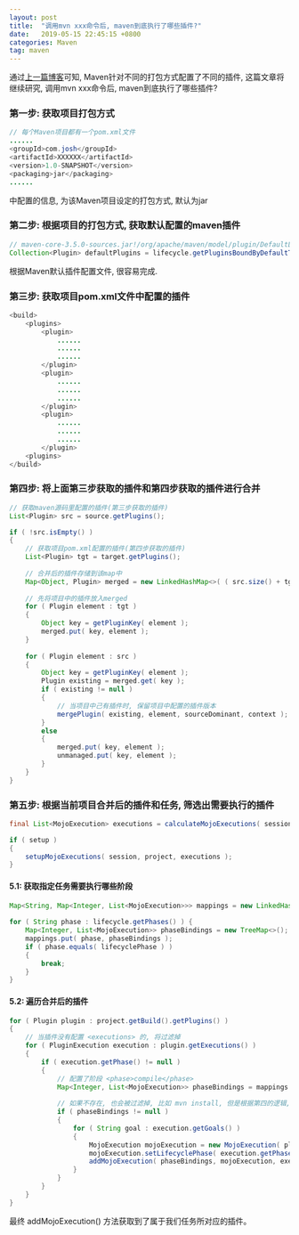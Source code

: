 ```yaml
---
layout: post
title:  "调用mvn xxx命令后, maven到底执行了哪些插件?"
date:   2019-05-15 22:45:15 +0800
categories: Maven
tag: maven
---
```


通过<a href="/maven/2019/05/15/maven-default-configuration-plugin/" target="_blank">上一篇博客</a>可知, Maven针对不同的打包方式配置了不同的插件, 这篇文章将继续研究, 调用mvn xxx命令后, maven到底执行了哪些插件? 

###  第一步: 获取项目打包方式

```java
// 每个Maven项目都有一个pom.xml文件
......
<groupId>com.josh</groupId>
<artifactId>XXXXXX</artifactId>
<version>1.0-SNAPSHOT</version>
<packaging>jar</packaging>
......
```

<packaging></packaging>中配置的信息, 为该Maven项目设定的打包方式, 默认为jar

### 第二步: 根据项目的打包方式, 获取默认配置的maven插件

```java
// maven-core-3.5.0-sources.jar!/org/apache/maven/model/plugin/DefaultLifecycleBindingsInjector.java
Collection<Plugin> defaultPlugins = lifecycle.getPluginsBoundByDefaultToAllLifecycles( packaging );
```
根据Maven默认插件配置文件, 很容易完成.

### 第三步: 获取项目pom.xml文件中配置的插件

```java
<build>
    <plugins>
        <plugin>
            ......
            ......
            ......
        </plugin>
        <plugin>
            ......
            ......
            ......
        </plugin>
        <plugin>
            ......
            ......
            ......
        </plugin>
    <plugins>
</build>
```

### 第四步: 将上面第三步获取的插件和第四步获取的插件进行合并

```java
// 获取maven源码里配置的插件(第三步获取的插件)
List<Plugin> src = source.getPlugins();

if ( !src.isEmpty() )
{
    // 获取项目pom.xml配置的插件(第四步获取的插件)
    List<Plugin> tgt = target.getPlugins();
    
    // 合并后的插件存储到该map中
    Map<Object, Plugin> merged = new LinkedHashMap<>( ( src.size() + tgt.size() ) * 2 );
    
    // 先将项目中的插件放入merged
    for ( Plugin element : tgt )
    {
        Object key = getPluginKey( element );
        merged.put( key, element );
    }
    
    for ( Plugin element : src )
    {
        Object key = getPluginKey( element );
        Plugin existing = merged.get( key );
        if ( existing != null )
        {
            // 当项目中己有插件时, 保留项目中配置的插件版本
            mergePlugin( existing, element, sourceDominant, context );
        }
        else
        {
            merged.put( key, element );
            unmanaged.put( key, element );
        }
    }
}
```

### 第五步: 根据当前项目合并后的插件和任务, 筛选出需要执行的插件

```java
final List<MojoExecution> executions = calculateMojoExecutions( session, project, tasks );

if ( setup )
{
    setupMojoExecutions( session, project, executions );
}
```
#### 5.1: 获取指定任务需要执行哪些阶段

```java
Map<String, Map<Integer, List<MojoExecution>>> mappings = new LinkedHashMap<>();
            
for ( String phase : lifecycle.getPhases() ) {
    Map<Integer, List<MojoExecution>> phaseBindings = new TreeMap<>();
    mappings.put( phase, phaseBindings );
    if ( phase.equals( lifecyclePhase ) )
    {
        break;
    }
}
```

#### 5.2: 遍历合并后的插件

```java
for ( Plugin plugin : project.getBuild().getPlugins() )
{
    // 当插件没有配置 <executions> 的, 将过滤掉
    for ( PluginExecution execution : plugin.getExecutions() )
    {
        if ( execution.getPhase() != null ) 
        {
            // 配置了阶段 <phase>compile</phase>
            Map<Integer, List<MojoExecution>> phaseBindings = mappings.get( execution.getPhase() );
            
            // 如果不存在, 也会被过滤掉, 比如 mvn install, 但是根据第四的逻辑, clean对应的插件也在该项目所属的插件里面, 此步能过滤掉不属于待执行任务所对应的阶段
            if ( phaseBindings != null )
            {
                for ( String goal : execution.getGoals() )
                {
                    MojoExecution mojoExecution = new MojoExecution( plugin, goal, execution.getId() );
                    mojoExecution.setLifecyclePhase( execution.getPhase() );
                    addMojoExecution( phaseBindings, mojoExecution, execution.getPriority() );
                }
            }
        }
    }
}
```

最终 addMojoExecution() 方法获取到了属于我们任务所对应的插件。
